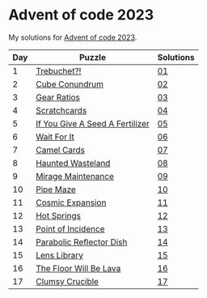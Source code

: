 # Advent of code 2023
My solutions for [Advent of code 2023](https://adventofcode.com/2023).

| Day | Puzzle                                                                 | Solutions  |
|-----|------------------------------------------------------------------------|------------|
| 1   | [Trebuchet?!](https://adventofcode.com/2023/day/1)                     | [01](./01) |
| 2   | [Cube Conundrum](https://adventofcode.com/2023/day/2)                  | [02](./02) |
| 3   | [Gear Ratios](https://adventofcode.com/2023/day/3)                     | [03](./03) |
| 4   | [Scratchcards](https://adventofcode.com/2023/day/4)                    | [04](./04) |
| 5   | [If You Give A Seed A Fertilizer](https://adventofcode.com/2023/day/5) | [05](./05) |
| 6   | [Wait For It](https://adventofcode.com/2023/day/6)                     | [06](./06) |
| 7   | [Camel Cards](https://adventofcode.com/2023/day/7)                     | [07](./07) |
| 8   | [Haunted Wasteland](https://adventofcode.com/2023/day/8)               | [08](./08) |
| 9   | [Mirage Maintenance](https://adventofcode.com/2023/day/9)              | [09](./09) |
| 10  | [Pipe Maze](https://adventofcode.com/2023/day/10)                      | [10](./10) |
| 11  | [Cosmic Expansion](https://adventofcode.com/2023/day/11)               | [11](./11) |
| 12  | [Hot Springs](https://adventofcode.com/2023/day/12)                    | [12](./12) |
| 13  | [Point of Incidence](https://adventofcode.com/2023/day/13)             | [13](./13) |
| 14  | [Parabolic Reflector Dish](https://adventofcode.com/2023/day/14)       | [14](./14) |
| 15  | [Lens Library](https://adventofcode.com/2023/day/15)                   | [15](./15) |
| 16  | [The Floor Will Be Lava](https://adventofcode.com/2023/day/16)         | [16](./16) |
| 17  | [Clumsy Crucible](https://adventofcode.com/2023/day/17)                | [17](./17) |
